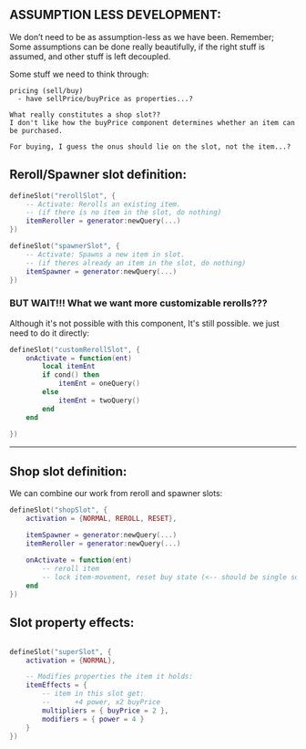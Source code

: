 
## ASSUMPTION LESS DEVELOPMENT:
We don’t need to be as assumption-less as we have been.
Remember; Some assumptions can be done really beautifully, if the right stuff is assumed, and other stuff is left decoupled.

Some stuff we need to think through:

```
pricing (sell/buy)
  - have sellPrice/buyPrice as properties...?

What really constitutes a shop slot??
I don't like how the buyPrice component determines whether an item can be purchased.

For buying, I guess the onus should lie on the slot, not the item...?
```


## Reroll/Spawner slot definition:
```lua
defineSlot("rerollSlot", {
	-- Activate: Rerolls an existing item.
	-- (if there is no item in the slot, do nothing)
	itemReroller = generator:newQuery(...)
})

defineSlot("spawnerSlot", {
	-- Activate: Spawns a new item in slot.
	-- (if theres already an item in the slot, do nothing)
	itemSpawner = generator:newQuery(...)
})
```

### BUT WAIT!!! What we want more customizable rerolls???
Although it's not possible with this component, It's still possible.
we just need to do it directly:
```lua
defineSlot("customRerollSlot", {
	onActivate = function(ent)
		local itemEnt
		if cond() then
			itemEnt = oneQuery()
		else
			itemEnt = twoQuery()
		end
	end
	
})
```

---

## Shop slot definition:
We can combine our work from reroll and spawner slots:
```lua
defineSlot("shopSlot", {
	activation = {NORMAL, REROLL, RESET},

	itemSpawner = generator:newQuery(...)
	itemReroller = generator:newQuery(...)
	
	onActivate = function(ent)
		-- reroll item
		-- lock item-movement, reset buy state (<-- should be single source truth)
	end
})
```


## Slot property effects:
```lua

defineSlot("superSlot", {
	activation = {NORMAL},

    -- Modifies properties the item it holds:
    itemEffects = {
        -- item in this slot get: 
		--		+4 power, x2 buyPrice
        multipliers = { buyPrice = 2 },
        modifiers = { power = 4 }
    }
})
```

